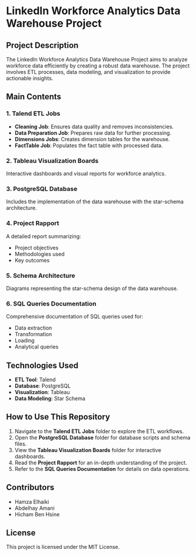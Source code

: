 # LinkedIn Workforce Analytics Data Warehouse Project  

## Project Description  
The LinkedIn Workforce Analytics Data Warehouse Project aims to analyze workforce data efficiently by creating a robust data warehouse. The project involves ETL processes, data modeling, and visualization to provide actionable insights.  

## Main Contents  

### 1. **Talend ETL Jobs**  
- **Cleaning Job**: Ensures data quality and removes inconsistencies.  
- **Data Preparation Job**: Prepares raw data for further processing.  
- **Dimensions Jobs**: Creates dimension tables for the warehouse.  
- **FactTable Job**: Populates the fact table with processed data.  

### 2. **Tableau Visualization Boards**  
Interactive dashboards and visual reports for workforce analytics.  

### 3. **PostgreSQL Database**  
Includes the implementation of the data warehouse with the star-schema architecture.  

### 4. **Project Rapport**  
A detailed report summarizing:  
- Project objectives  
- Methodologies used  
- Key outcomes  

### 5. **Schema Architecture**  
Diagrams representing the star-schema design of the data warehouse.  

### 6. **SQL Queries Documentation**  
Comprehensive documentation of SQL queries used for:  
- Data extraction  
- Transformation  
- Loading  
- Analytical queries  

## Technologies Used  
- **ETL Tool**: Talend  
- **Database**: PostgreSQL  
- **Visualization**: Tableau  
- **Data Modeling**: Star Schema  

## How to Use This Repository  
1. Navigate to the **Talend ETL Jobs** folder to explore the ETL workflows.  
2. Open the **PostgreSQL Database** folder for database scripts and schema files.  
3. View the **Tableau Visualization Boards** folder for interactive dashboards.  
4. Read the **Project Rapport** for an in-depth understanding of the project.  
5. Refer to the **SQL Queries Documentation** for details on data operations.  

## Contributors  
- Hamza Elhaiki
- Abdelhay Amani
- Hicham Ben Hsine

## License  
This project is licensed under the MIT License.  
